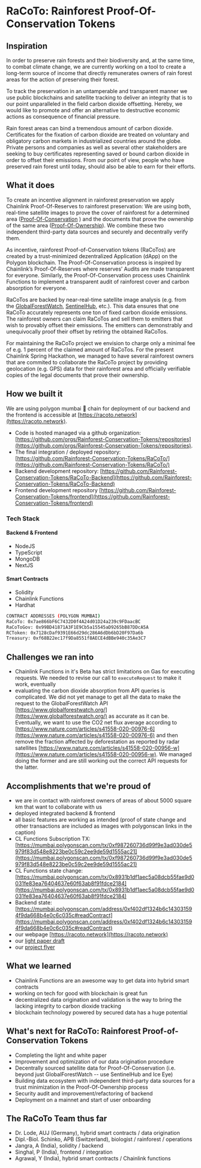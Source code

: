 # RaCoTo: Rainforest Proof-Of-Conservation Tokens

## Inspiration
In order to preserve rain forests and their biodiversity and, at the same time, to combat climate change, we are currently working on a tool to create a long-term source of income that directly remunerates owners of rain forest areas for the action of preserving their forest. 

To track the preservation in an untamperable and transparent manner we use public blockchains and satellite tracking to deliver an integrity that is to our point unparalleled in the field carbon dioxide offsetting. Hereby, we would like to promote and offer an alternative to destructive economic actions as consequence of financial pressure.

Rain forest areas can bind a tremendous amount of carbon dioxide. Certificates for the fixation of carbon dioxide are treated on voluntary and obligatory carbon markets in industrialized countries around the globe. Private persons and companies as well as several other stakeholders are seeking to buy certificates representing saved or bound carbon dioxide in order to offset their emissions.
From our point of view, people who have preserved rain forest until today, should also be able to earn for their efforts.

## What it does

To create an incentive alignment in rainforest preservation we apply Chainlink Proof-Of-Reserves to rainforest preservation: We are using both, real-time satellite images to prove the cover of rainforest for a determined area ([Proof-Of-Conservation](https://github.com/Rainforest-Conservation-Tokens/RaCoTo/blob/main/hackathonPresentation/RaCoToFlows/Proof-Of-ConservationClaimsFlow.png)
) and the documents that prove the ownership of the same area ([Proof-Of-Ownership](https://github.com/Rainforest-Conservation-Tokens/RaCoTo/blob/main/hackathonPresentation/RaCoToFlows/Proof-Of-OwnershipFlow.png)). We combine these two independent third-party data sources and securely and decentrally verify them.

As incentive, rainforest Proof-of-Conservation tokens (RaCoTos) are created by a trust-minimized dezentralized Application (dApp) on the Polygon blockchain. The Proof-Of-Conservation process is inspired by Chainlink’s Proof-Of-Reserves where reserves’ Audits are made transparent for everyone. Similarly, the Proof-Of-Conservation process uses Chainlink Functions to implement a transparent audit of rainforest cover and carbon absorption for everyone.

RaCoTos are backed by near-real-time satellite image analysis (e.g. from the [GlobalForestWatch](https://www.globalforestwatch.org/), [SentinelHub](https://www.sentinel-hub.com/), etc.). This data ensures that one RaCoTo accurately represents one ton of fixed carbon dioxide emissions. The rainforest owners can claim RaCoTos and sell them to emitters that wish to provably offset their emissions. The emitters can demonstrably and unequivocally proof their offset by retiring the obtained RaCoTos.

For maintaining the RaCoTo project we envision to charge only a minimal fee of e.g. 1 percent of the claimed amount of RaCoTos. For the present Chainlink Spring Hackathon, we managed to have several rainforest owners that are commited to collaborate the RaCoTo project by providing geolocation (e.g. GPS) data for their rainforest area and officially verifiable copies of the legal documents that prove their ownership.

## How we built it
We are using polygon mumbai 💜 chain for deployment of our backend and the frontend is accessible at [https://racoto.network](https://racoto.network).

- Code is hosted managed via a github organization: 
[https://github.com/orgs/Rainforest-Conservation-Tokens/repositories](https://github.com/orgs/Rainforest-Conservation-Tokens/repositories).
- The final integration / deployed repository: [https://github.com/Rainforest-Conservation-Tokens/RaCoTo/](https://github.com/Rainforest-Conservation-Tokens/RaCoTo/)
- Backend development repository: [https://github.com/Rainforest-Conservation-Tokens/RaCoTo-Backend](https://github.com/Rainforest-Conservation-Tokens/RaCoTo-Backend)
- Frontend development repository [https://github.com/Rainforest-Conservation-Tokens/frontend](https://github.com/Rainforest-Conservation-Tokens/frontend)


### Tech Stack
#### Backend & Frontend

- NodeJS
- TypeScript
- MongoDB
- NextJS

#### Smart Contracts

- Solidity
- Chainlink Functions
- Hardhat

```sh
CONTRACT ADDRESSES (POLYGON MUMBAI)
RaCoTo: 0x7ae866bF6C7432D0f4A24d01D24a239c9FDaacBC
RaCoToGov: 0x99BD41871A3F1E9Cb5a15545aD9265bB87DDcA5A
RCToken: 0x7128cDaf9391E66d29dc286A6dDb6bD20F97Da6b
Treasury: 0xf68B22ec17f9Da8551f8AECE4dBBe940c35Ae3C7
```
## Challenges we ran into
- Chainlink Functions in it's Beta has strict limitations on Gas for executing requests. We needed to revise our call to `executeRequest` to make it work, eventually
- evaluating the carbon dioxide absorption from API queries is complicated. We did not yet manage to get all the data to make the request to the GlobalForestWatch API [https://www.globalforestwatch.org/](https://www.globalforestwatch.org/)  as accurate as it can be. Eventually, we want to use the CO2 net flux average according to [https://www.nature.com/articles/s41558-020-00976-6](https://www.nature.com/articles/s41558-020-00976-6) and then remove the fraction affected by deforestation as reported by radar satellites [https://www.nature.com/articles/s41558-020-00956-w](https://www.nature.com/articles/s41558-020-00956-w). We managed doing the former and are still working out the correct API requests for the latter.

## Accomplishments that we're proud of
- we are in contact with rainforest owners of areas of about 5000 square km that want to collaborate with us
- deployed integrated backend & frontend 
- all basic features are working as intended (proof of state change and other transactions are included as images with polygonscan links in the caption)
- CL Functions Subscription TX: [https://mumbai.polygonscan.com/tx/0xf987260736d99f9e3ad030de5979f83d548e8223be0c59c2ee9de59d1555ac21](https://mumbai.polygonscan.com/tx/0xf987260736d99f9e3ad030de5979f83d548e8223be0c59c2ee9de59d1555ac21)
- CL Functions state change: [https://mumbai.polygonscan.com/tx/0x8931b1df1aec5a08dcb55fae9d0031fe83ea76404637e60f63ab8f91fdce2184](https://mumbai.polygonscan.com/tx/0x8931b1df1aec5a08dcb55fae9d0031fe83ea76404637e60f63ab8f91fdce2184)
- Backend state: [https://mumbai.polygonscan.com/address/0xf402df1324b6c143031594f9da668b4e0c6c035c#readContract](https://mumbai.polygonscan.com/address/0xf402df1324b6c143031594f9da668b4e0c6c035c#readContract)
- our webpage [https://racoto.network](https://racoto.network)
- our [light paper draft](https://github.com/Rainforest-Conservation-Tokens/RaCoTo/blob/main/docs/RaCoTo_Lightpaper.pdf)  
- our [project flyer](https://github.com/Rainforest-Conservation-Tokens/RaCoTo/blob/main/docs/RaCoTo_Flyer.pdf)

## What we learned
- Chainlink Functions are an awesome way to get data into hybrid smart contracts
- working on tech for good with blockchain is great fun
- decentralized data origination and validation is the way to bring the lacking integrity to carbon dioxide tracking
- blockchain technology powered by secured data has a huge potential
 

## What's next for RaCoTo: Rainforest Proof-of-Conservation Tokens 
- Completing the light and white paper
- Improvement and optimization of our data origination procedure
- Decentrally sourced satellite data for Proof-Of-Conservation (i.e. beyond just GlobalForestWatch -- use SentinelHub and Ice Eye)
- Building data ecosystem with independent third-party data sources for a trust minimization in the Proof-Of-Ownership process
- Security audit and improvement/refactoring of backend
- Deployment on a mainnet and start of user onboarding


## The RaCoTo Team thus far
- Dr. Lode, AUJ (Germany), hybrid smart contracts / data origination
- Dipl.-Biol. Schinko, APB (Switzerland), biologist / rainforest / operations
- Jangra, A (India), solidity / backend 
- Singhal, P (India), frontend / integration
- Agrawal, Y (India), hybrid smart contracts / Chainlink functions
